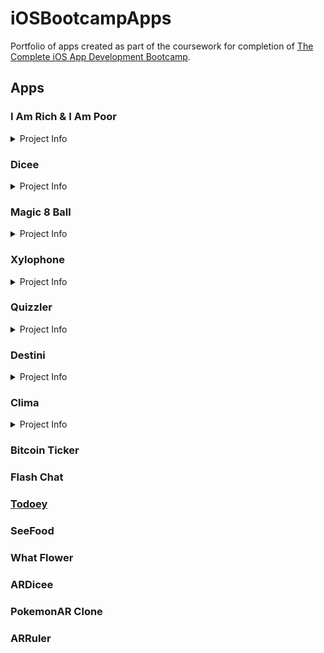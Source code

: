 # iOSBootcampApps

Portfolio of apps created as part of the coursework for completion of  [The Complete iOS App Development Bootcamp](https://www.udemy.com/ios11-app-development-bootcamp/).

## Apps

### I Am Rich & I Am Poor 
<details>
  <summary>Project Info</summary>
  <p>
  The focus of these projects were to become familiar with the XCode IDE and the basic UI components of an iOS app.  
  
  **Screenshots**
  </p>
</details>  
 
### Dicee  
<details>
  <summary>Project Info</summary>
  <p>
    A random dice generator app. This project was to get a better understanding of building an interactive app. The user could tap
    the screen or shake their phone and the dice on screen would present two random dice faces. This was an introduction into the
    basic core requirements of an iOS app.
    
   **Screenshots**
  </p>
</details>  

### Magic 8 Ball  
<details>
  <summary>Project Info</summary>
  <p>
    This was a course challenge where the specifications were provided and I was expected to complete the project with very little guidance and reference previous course projects to complete the app. The user is presented a magic 8 ball on screen where when a button is tapped or the user shakes the device the response text is randomly chosen and presented to the user.
    
   **Screenshots**
  </p>
</details>

### Xylophone  
<details>
  <summary>Project Info</summary>
  <p>
    The Xylophone app was an app made to focus on how to play sounds when an action is performed. THe user is presented with a UI that resembles an xylophone and when the user taps the various key shapes the corresponding note sound is played.
    
   **Screenshots**
  </p>
</details>

### Quizzler  
<details>
  <summary>Project Info</summary>
  <p>
    Quizzler is a quiz app where the focus was creating an app where the user is taken through a quiz flow. A question is presented and the user has two response options, true or false. After the user performs a response they are presented with a pop up display indicating if their response was correct or incorrect. There is also a progress indicator at the bottom of the screen letting them know where they are in the current quiz.
    
   Another focus of this project was to explore and apply the MVC architecture in the development of this app.
    
   **Screenshots**
  </p>
</details>

### Destini  
<details>
  <summary>Project Info</summary>
  <p>
    Destini was another coding challenge where using the previous course projects for reference, the aim was to develop an app that resembles the classic choose your own adventure story genere. The user is presented with a basic story plot and is given options on how they would like the story to progres. Depending on the user's response the story continues down a particular plot line.
    
   **Screenshots**
  </p>
</details>  

### Clima  
<details>
  <summary>Project Info</summary>
  <p>
    Cima is a weather app where the weather is pulled from an API and the user is presented a UI that responds to the API response. For example if the weather calls for rain in their selected location the UI presented aligns with that by showing a rain icon. Along with exploring how to interact with an API Clima also utlizes Alamofire, installed via Cocoapods.
    
   **Screenshots**
  </p>
</details> 

### Bitcoin Ticker  
### Flash Chat  
### [Todoey](https://github.com/tiannahenrylewis/iOSBootcampApps/tree/master/Todoey)  
### SeeFood  
### What Flower  
### ARDicee  
### PokemonAR Clone  
### ARRuler  
